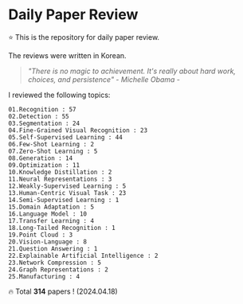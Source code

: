 # Daily Paper Review

⭐ This is the repository for daily paper review.

The reviews were written in Korean.

> *"There is no magic to achievement. It's really about hard work, choices, and persistence" - Michelle Obama -*

I reviewed the following topics:

    01.Recognition : 57
    02.Detection : 55
    03.Segmentation : 24
    04.Fine-Grained Visual Recognition : 23
    05.Self-Supervised Learning : 44
    06.Few-Shot Learning : 2
    07.Zero-Shot Learning : 5
    08.Generation : 14
    09.Optimization : 11
    10.Knowledge Distillation : 2
    11.Neural Representations : 3
    12.Weakly-Supervised Learning : 5
    13.Human-Centric Visual Task : 23
    14.Semi-Supervised Learning : 1
    15.Domain Adaptation : 5
    16.Language Model : 10
    17.Transfer Learning : 4
    18.Long-Tailed Recognition : 1
    19.Point Cloud : 3
    20.Vision-Language : 8
    21.Question Answering : 1
    22.Explainable Artificial Intelligence : 2
    23.Network Compression : 5
    24.Graph Representations : 2
    25.Manufacturing : 4

🔥 Total **314** papers ! (2024.04.18)